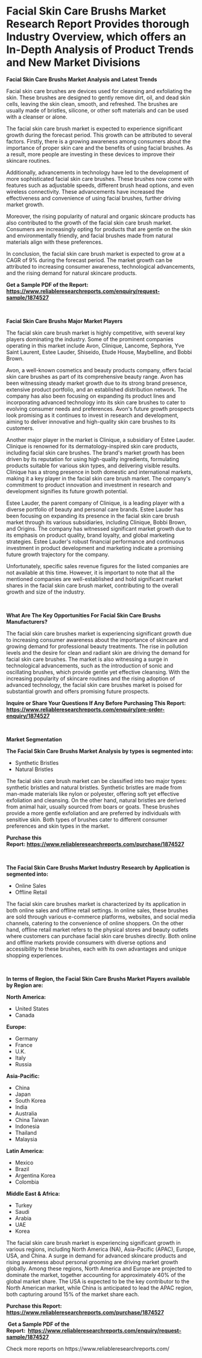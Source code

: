 <p><h1>Facial Skin Care Brushs Market Research Report Provides thorough Industry Overview, which offers an In-Depth Analysis of Product Trends and New Market Divisions</h1></p><p><strong>Facial Skin Care Brushs Market Analysis and Latest Trends</strong></p>
<p><p>Facial skin care brushes are devices used for cleansing and exfoliating the skin. These brushes are designed to gently remove dirt, oil, and dead skin cells, leaving the skin clean, smooth, and refreshed. The brushes are usually made of bristles, silicone, or other soft materials and can be used with a cleanser or alone.</p><p>The facial skin care brush market is expected to experience significant growth during the forecast period. This growth can be attributed to several factors. Firstly, there is a growing awareness among consumers about the importance of proper skin care and the benefits of using facial brushes. As a result, more people are investing in these devices to improve their skincare routines.</p><p>Additionally, advancements in technology have led to the development of more sophisticated facial skin care brushes. These brushes now come with features such as adjustable speeds, different brush head options, and even wireless connectivity. These advancements have increased the effectiveness and convenience of using facial brushes, further driving market growth.</p><p>Moreover, the rising popularity of natural and organic skincare products has also contributed to the growth of the facial skin care brush market. Consumers are increasingly opting for products that are gentle on the skin and environmentally friendly, and facial brushes made from natural materials align with these preferences.</p><p>In conclusion, the facial skin care brush market is expected to grow at a CAGR of 9% during the forecast period. The market growth can be attributed to increasing consumer awareness, technological advancements, and the rising demand for natural skincare products.</p></p>
<p><strong>Get a Sample PDF of the Report:&nbsp; <a href="https://www.reliableresearchreports.com/enquiry/request-sample/1874527">https://www.reliableresearchreports.com/enquiry/request-sample/1874527</a></strong></p>
<p>&nbsp;</p>
<p><strong>Facial Skin Care Brushs Major Market Players</strong></p>
<p><p>The facial skin care brush market is highly competitive, with several key players dominating the industry. Some of the prominent companies operating in this market include Avon, Clinique, Lancome, Sephora, Yve Saint Laurent, Estee Lauder, Shiseido, Etude House, Maybelline, and Bobbi Brown.</p><p>Avon, a well-known cosmetics and beauty products company, offers facial skin care brushes as part of its comprehensive beauty range. Avon has been witnessing steady market growth due to its strong brand presence, extensive product portfolio, and an established distribution network. The company has also been focusing on expanding its product lines and incorporating advanced technology into its skin care brushes to cater to evolving consumer needs and preferences. Avon's future growth prospects look promising as it continues to invest in research and development, aiming to deliver innovative and high-quality skin care brushes to its customers.</p><p>Another major player in the market is Clinique, a subsidiary of Estee Lauder. Clinique is renowned for its dermatology-inspired skin care products, including facial skin care brushes. The brand's market growth has been driven by its reputation for using high-quality ingredients, formulating products suitable for various skin types, and delivering visible results. Clinique has a strong presence in both domestic and international markets, making it a key player in the facial skin care brush market. The company's commitment to product innovation and investment in research and development signifies its future growth potential.</p><p>Estee Lauder, the parent company of Clinique, is a leading player with a diverse portfolio of beauty and personal care brands. Estee Lauder has been focusing on expanding its presence in the facial skin care brush market through its various subsidiaries, including Clinique, Bobbi Brown, and Origins. The company has witnessed significant market growth due to its emphasis on product quality, brand loyalty, and global marketing strategies. Estee Lauder's robust financial performance and continuous investment in product development and marketing indicate a promising future growth trajectory for the company.</p><p>Unfortunately, specific sales revenue figures for the listed companies are not available at this time. However, it is important to note that all the mentioned companies are well-established and hold significant market shares in the facial skin care brush market, contributing to the overall growth and size of the industry.</p></p>
<p>&nbsp;</p>
<p><strong>What Are The Key Opportunities For Facial Skin Care Brushs Manufacturers?</strong></p>
<p><p>The facial skin care brushes market is experiencing significant growth due to increasing consumer awareness about the importance of skincare and growing demand for professional beauty treatments. The rise in pollution levels and the desire for clean and radiant skin are driving the demand for facial skin care brushes. The market is also witnessing a surge in technological advancements, such as the introduction of sonic and oscillating brushes, which provide gentle yet effective cleansing. With the increasing popularity of skincare routines and the rising adoption of advanced technology, the facial skin care brushes market is poised for substantial growth and offers promising future prospects.</p></p>
<p><strong>Inquire or Share Your Questions If Any Before Purchasing This Report: <a href="https://www.reliableresearchreports.com/enquiry/pre-order-enquiry/1874527">https://www.reliableresearchreports.com/enquiry/pre-order-enquiry/1874527</a></strong></p>
<p>&nbsp;</p>
<p><strong>Market Segmentation</strong></p>
<p><strong>The Facial Skin Care Brushs Market Analysis by types is segmented into:</strong></p>
<p><ul><li>Synthetic Bristles</li><li>Natural Bristles</li></ul></p>
<p><p>The facial skin care brush market can be classified into two major types: synthetic bristles and natural bristles. Synthetic bristles are made from man-made materials like nylon or polyester, offering soft yet effective exfoliation and cleansing. On the other hand, natural bristles are derived from animal hair, usually sourced from boars or goats. These brushes provide a more gentle exfoliation and are preferred by individuals with sensitive skin. Both types of brushes cater to different consumer preferences and skin types in the market.</p></p>
<p><strong>Purchase this Report:&nbsp;<a href="https://www.reliableresearchreports.com/purchase/1874527">https://www.reliableresearchreports.com/purchase/1874527</a></strong></p>
<p>&nbsp;</p>
<p><strong>The Facial Skin Care Brushs Market Industry Research by Application is segmented into:</strong></p>
<p><ul><li>Online Sales</li><li>Offline Retail</li></ul></p>
<p><p>The facial skin care brushes market is characterized by its application in both online sales and offline retail settings. In online sales, these brushes are sold through various e-commerce platforms, websites, and social media channels, catering to the convenience of online shoppers. On the other hand, offline retail market refers to the physical stores and beauty outlets where customers can purchase facial skin care brushes directly. Both online and offline markets provide consumers with diverse options and accessibility to these brushes, each with its own advantages and unique shopping experiences.</p></p>
<p>&nbsp;</p>
<p><strong>In terms of Region, the Facial Skin Care Brushs Market Players available by Region are:</strong></p>
<p>
    <p> <strong> North America: </strong>
        <ul>
            <li>United States</li>
            <li>Canada</li>
        </ul>
        </p> 
    <p> <strong> Europe: </strong>
        <ul>
            <li>Germany</li>
            <li>France</li>
            <li>U.K.</li>
            <li>Italy</li>
            <li>Russia</li>
        </ul>
        </p> 
    <p> <strong> Asia-Pacific: </strong>
        <ul>
            <li>China</li>
            <li>Japan</li>
            <li>South Korea</li>
            <li>India</li>
            <li>Australia</li>
            <li>China Taiwan</li>
            <li>Indonesia</li>
            <li>Thailand</li>
            <li>Malaysia</li>
        </ul>
        </p> 
    <p> <strong> Latin America: </strong>
        <ul>
            <li>Mexico</li>
            <li>Brazil</li>
            <li>Argentina Korea</li>
            <li>Colombia</li>
        </ul>
        </p> 
    <p> <strong> Middle East & Africa: </strong>
        <ul>
            <li>Turkey</li>
            <li>Saudi</li>
            <li>Arabia</li>
            <li>UAE</li>
            <li>Korea</li>
        </ul>
    </p>
    </p>
<p><p>The facial skin care brush market is experiencing significant growth in various regions, including North America (NA), Asia-Pacific (APAC), Europe, USA, and China. A surge in demand for advanced skincare products and rising awareness about personal grooming are driving market growth globally. Among these regions, North America and Europe are projected to dominate the market, together accounting for approximately 40% of the global market share. The USA is expected to be the key contributor to the North American market, while China is anticipated to lead the APAC region, both capturing around 15% of the market share each.</p></p>
<p><strong>Purchase this Report: <a href="https://www.reliableresearchreports.com/purchase/1874527">https://www.reliableresearchreports.com/purchase/1874527</a></strong></p>
<p>&nbsp;<strong>Get a Sample PDF of the Report:&nbsp;&nbsp;<a href="https://www.reliableresearchreports.com/enquiry/request-sample/1874527">https://www.reliableresearchreports.com/enquiry/request-sample/1874527</a></strong></p>
<p><strong></strong></p>
<p>Check more reports on https://www.reliableresearchreports.com/</p>